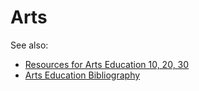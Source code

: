 # Arts

See also:

+ [Resources for Arts Education 10, 20, 30](https://curriculum.gov.sk.ca/webapps/moe-curriculum-BBLEARN/FullResourceList?id=18)
+ [Arts Education Bibliography](https://www.edonline.sk.ca/bbcswebdav/library/curricula/English/Bibliographies/arts_education_bib_sec.pdf)
